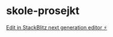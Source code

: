 # skole-prosejkt

[Edit in StackBlitz next generation editor ⚡️](https://stackblitz.com/~/github.com/Advokatten/skole-prosejkt)